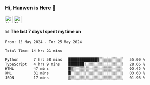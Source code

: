 ### Hi, Hanwen is Here 👋
<p>
	<a href="https://www.linkedin.com/in/liu-hanwen/"><img src="https://img.shields.io/badge/@hanwen-0A66C2?style=flat&logo=LinkedIn&logoColor=white" alt="Linkedin"  height="25px"/></a> 
	<a href="https://scholar.google.com/citations?user=HDF0su0AAAAJ"><img src="https://img.shields.io/badge/scholar-4385FE.svg?&style=plastic&logo=google-scholar&logoColor=white" alt="Google Scholar" height="25px"> </a>
</p>

📊 **The last 7 days I spent my time on** 
<!--START_SECTION:waka-->

```txt
From: 18 May 2024 - To: 25 May 2024

Total Time: 14 hrs 21 mins

Python       7 hrs 58 mins   █████████████▓░░░░░░░░░░░   55.00 %
TypeScript   4 hrs 9 mins    ███████░░░░░░░░░░░░░░░░░░   28.66 %
HTML         47 mins         █▒░░░░░░░░░░░░░░░░░░░░░░░   05.45 %
XML          31 mins         █░░░░░░░░░░░░░░░░░░░░░░░░   03.60 %
JSON         17 mins         ▒░░░░░░░░░░░░░░░░░░░░░░░░   01.96 %
```

<!--END_SECTION:waka-->


<!--
**david990917/david990917** is a ✨ _special_ ✨ repository because its `README.md` (this file) appears on your GitHub profile.

Here are some ideas to get you started:

- 🔭 I’m currently working on ...
- 🌱 I’m currently learning ...
- 👯 I’m looking to collaborate on ...
- 🤔 I’m looking for help with ...
- 💬 Ask me about ...
- 📫 How to reach me: ...
- 😄 Pronouns: ...
- ⚡ Fun fact: ...
-->
